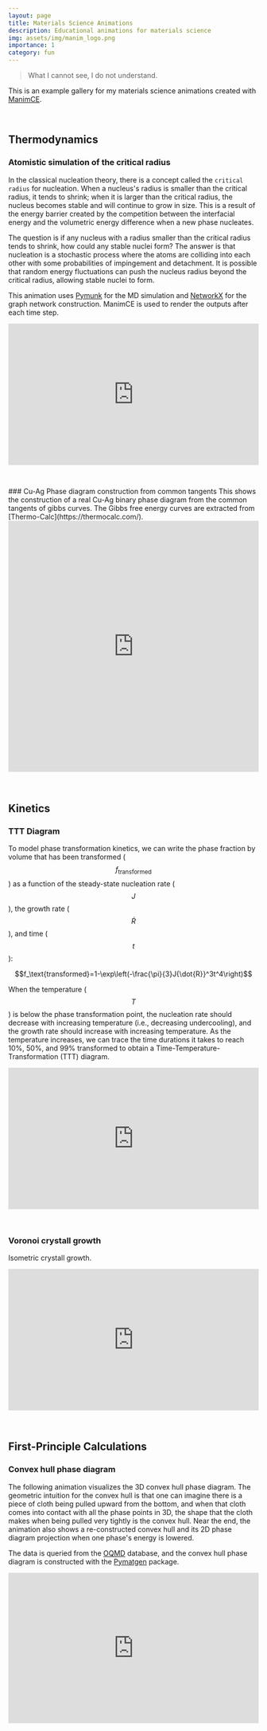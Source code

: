 ```yaml
---
layout: page
title: Materials Science Animations
description: Educational animations for materials science
img: assets/img/manim_logo.png
importance: 1
category: fun
---
```


>What I cannot see, I do not understand.

This is an example gallery for my materials science animations created with [ManimCE](https://www.manim.community/).

<p>&nbsp;</p>

## **Thermodynamics**
### Atomistic simulation of the critical radius
In the classical nucleation theory, there is a concept called the `critical radius` for nucleation. When a nucleus's radius is smaller than the critical radius, it tends to shrink; when it is larger than the critical radius, the nucleus becomes stable and will continue to grow in size. This is a result of the energy barrier created by the competition between the interfacial energy and the volumetric energy difference when a new phase nucleates. 

The question is if any nucleus with a radius smaller than the critical radius tends to shrink, how could any stable nuclei form?
The answer is that nucleation is a stochastic process where the atoms are colliding into each other with some probabilities
of impingement and detachment. It is possible that random energy fluctuations can push the nucleus radius beyond the critical radius, allowing stable nuclei to form.

This animation uses [Pymunk](http://www.pymunk.org/en/latest/) for the MD simulation and [NetworkX](https://networkx.org/) for the graph network construction. ManimCE is used to render the outputs after each time step.

<div style="padding:56.25% 0 0 0;position:relative;">
    <iframe src="https://player.vimeo.com/video/738681862?h=53d7843ed9&amp;badge=0&amp;autopause=0&amp;player_id=0&amp;app_id=58479" 
    frameborder="0" 
    allow="autoplay; fullscreen; picture-in-picture" 
    allowfullscreen style="position:absolute;top:0;left:0;width:100%;height:100%;" 
    title="Atomistic Simulation of the Critical Radius">
    </iframe>
</div>
<script src="https://player.vimeo.com/api/player.js"></script>

<p>&nbsp;</p>
### Cu-Ag Phase diagram construction from common tangents
This shows the construction of a real Cu-Ag binary phase diagram from the common tangents of gibbs curves. 
The Gibbs free energy curves are extracted from [Thermo-Calc](https://thermocalc.com/).

<div style="padding:100% 0 0 0;position:relative;">
    <iframe src="https://player.vimeo.com/video/738774697?h=3fed4c0593&amp;badge=0&amp;autopause=0&amp;player_id=0&amp;app_id=58479" frameborder="0" allow="autoplay; fullscreen;   picture-in-picture" allowfullscreen style="position:absolute;top:0;left:0;width:100%;height:100%;" title="CuAgPhaseDiagram">
    </iframe></div>
<script src="https://player.vimeo.com/api/player.js"></script>

<p>&nbsp;</p>

## **Kinetics**
### TTT Diagram
To model phase transformation kinetics, we can write the phase fraction by volume that has been transformed ( $$f_\text{transformed}$$ )
as a function of the steady-state nucleation rate ( $$J$$ ), the growth rate ( $$\dot{R}$$ ), and time ( $$t$$ ):

$$f_\text{transformed}=1-\exp\left(-\frac{\pi}{3}J{\dot{R}}^3t^4\right)$$

When the temperature ( $$T$$ ) is below the phase transformation point, the nucleation rate should decrease with increasing temperature (i.e., decreasing undercooling), 
and the growth rate should increase with increasing temperature. As the temperature increases, we can trace the time durations it takes to reach 10%, 50%, and 99% transformed to obtain a Time-Temperature-Transformation (TTT) diagram.

<div style="padding:56.25% 0 0 0;position:relative;"><iframe src="https://player.vimeo.com/video/738863364?h=17e100eb2b&amp;badge=0&amp;autopause=0&amp;player_id=0&amp;app_id=58479" frameborder="0" allow="autoplay; fullscreen; picture-in-picture" allowfullscreen style="position:absolute;top:0;left:0;width:100%;height:100%;" title="PhaseFractionToTTT"></iframe></div><script src="https://player.vimeo.com/api/player.js"></script>

<p>&nbsp;</p>

### Voronoi crystall growth
Isometric crystall growth.

<div style="padding:56.25% 0 0 0;position:relative;"><iframe src="https://player.vimeo.com/video/738878038?h=676bd5917d&amp;badge=0&amp;autopause=0&amp;player_id=0&amp;app_id=58479" frameborder="0" allow="autoplay; fullscreen; picture-in-picture" allowfullscreen style="position:absolute;top:0;left:0;width:100%;height:100%;" title="VoronoiCrystalGrowth"></iframe></div><script src="https://player.vimeo.com/api/player.js"></script>

<p>&nbsp;</p>

## **First-Principle Calculations**
### Convex hull phase diagram
The following animation visualizes the 3D convex hull phase diagram. The geometric intuition for the convex hull is that 
one can imagine there is a piece of cloth being pulled upward from the bottom, and when that cloth comes into contact with all the phase points in
3D, the shape that the cloth makes when being pulled very tightly is the convex hull. Near the end, the animation also shows a re-constructed convex hull
and its 2D phase diagram projection when one phase's energy is lowered.

The data is queried from the [OQMD](https://oqmd.org/) database, and the convex hull phase diagram is constructed with the 
[Pymatgen](https://pymatgen.org/) package.

<div style="padding:60% 0 0 0;position:relative;">
    <iframe src="https://player.vimeo.com/video/738852675?h=f09494478b&amp;badge=0&amp;autopause=0&amp;player_id=0&amp;app_id=58479" frameborder="0" allow="autoplay; fullscreen;   picture-in-picture" allowfullscreen style="position:absolute;top:0;left:0;width:100%;height:100%;" title="ConvexHullPhaseDiagram.mp4">
    </iframe>
</div><script src="https://player.vimeo.com/api/player.js"></script>
